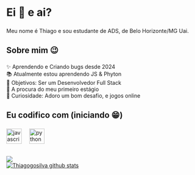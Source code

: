 <h1 align="left">Ei 👋 e ai?</h1>

###

<p align="left">Meu nome é Thiago e sou estudante de ADS, de Belo Horizonte/MG Uai.</p>

###

<h2 align="left">Sobre mim 😉</h2>

###

<p align="left">✨ Aprendendo e Criando bugs desde 2024<br>📚 Atualmente estou aprendendo JS & Phyton<br>🎯 Objetivos: Ser um Desenvolvedor Full Stack<br>🤞 A procura do meu primeiro estágio<br>🎲 Curiosidade: Adoro um bom desafio, e jogos online</p>

###

<h2 align="left">Eu codifico com (iniciando 😁)</h2>

###

<div align="left">
  <img src="https://cdn.jsdelivr.net/gh/devicons/devicon/icons/javascript/javascript-original.svg" height="40" alt="javascript logo"  />
  <img width="12" />
  <img src="https://cdn.jsdelivr.net/gh/devicons/devicon/icons/python/python-original.svg" height="40" alt="python logo"  />
</div>

##
<div>
   <a href="https://www.linkedin.com/in/thiagogosilva" target="_blank"><img src="https://img.shields.io/badge/-LinkedIn-%230077B5?style=for-the-badge&logo=linkedin&logoColor=white" target="_blank"></a> 
</div>

<div>
   <a href="https://github.com/thiagogosilva"><img align="center" src="https://github-readme-stats.vercel.app/api?username=thiagogosilva&show_icons=true&include_all_commits=true&theme=dark&rank_icon=github&hide_border=true" alt="Thiagogosilva github stats" /></a>
</div>
